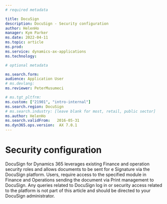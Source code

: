 ```yaml
---
# required metadata

title: DocuSign
description: DocuSign - Security configuration
author: HelenHo
manager: Kym Parker
ms.date: 2022-04-11
ms.topic: article
ms.prod: 
ms.service: dynamics-ax-applications
ms.technology: 

# optional metadata

ms.search.form:  
audience: Application User
# ms.devlang: 
ms.reviewer: PeterMusumeci

# ms.tgt_pltfrm: 
ms.custom: ["21901", "intro-internal"]
ms.search.region: DocuSign
# ms.search.industry: [leave blank for most, retail, public sector]
ms.author: HelenHo
ms.search.validFrom:   2016-05-31
ms.dyn365.ops.version:  AX 7.0.1
---
```


# Security configuration
DocuSign for Dynamics 365 leverages existing Finance and operation security roles and allows documents to be sent for e Signature via the DocuSign platform.  Users, require access to the specified module in Finance and Operations sending the document via Print management to DocuSign.  Any queries related to DocuSign log in or security access related to the platform is not part of this article and should be directed to your DocuSign administrator.
